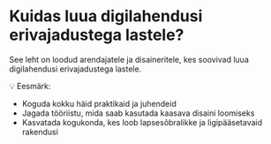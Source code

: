 # Kuidas luua digilahendusi erivajadustega lastele?

See leht on loodud arendajatele ja disaineritele, kes soovivad luua digilahendusi erivajadustega lastele.

💡 Eesmärk:
- Koguda kokku häid praktikaid ja juhendeid
- Jagada tööriistu, mida saab kasutada kaasava disaini loomiseks
- Kasvatada kogukonda, kes loob lapsesõbralikke ja ligipääsetavaid rakendusi
